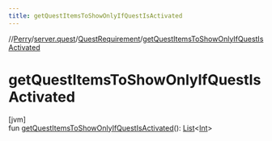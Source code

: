 ```yaml
---
title: getQuestItemsToShowOnlyIfQuestIsActivated
---
```

//[Perry](../../../index.html)/[server.quest](../index.html)/[QuestRequirement](index.html)/[getQuestItemsToShowOnlyIfQuestIsActivated](get-quest-items-to-show-only-if-quest-is-activated.html)



# getQuestItemsToShowOnlyIfQuestIsActivated



[jvm]\
fun [getQuestItemsToShowOnlyIfQuestIsActivated](get-quest-items-to-show-only-if-quest-is-activated.html)(): [List](https://kotlinlang.org/api/latest/jvm/stdlib/kotlin.collections/-list/index.html)<[Int](https://kotlinlang.org/api/latest/jvm/stdlib/kotlin/-int/index.html)>




